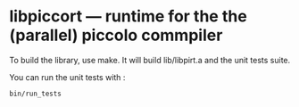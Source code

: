 libpiccort — runtime for the the (parallel) piccolo commpiler
=============================================================

To build the library, use make. It will build lib/libpirt.a and the unit tests suite.

You can run the unit tests with :

	bin/run_tests

